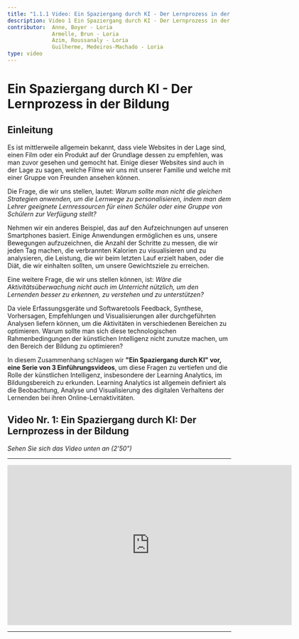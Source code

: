 ```yaml
---
title: "1.1.1 Video: Ein Spaziergang durch KI - Der Lernprozess in der Bildung"
description: Video 1 Ein Spaziergang durch KI - Der Lernprozess in der Bildung
contributor:  Anne, Boyer - Loria
              Armelle, Brun - Loria
              Azim, Roussanaly - Loria
              Guilherme, Medeiros-Machado - Loria
type: video
---
```

# Ein Spaziergang durch KI - Der Lernprozess in der Bildung
## Einleitung

Es ist mittlerweile allgemein bekannt, dass viele Websites in der Lage sind, einen Film oder ein Produkt auf der Grundlage dessen zu empfehlen, was man zuvor gesehen und gemocht hat. Einige dieser Websites sind auch in der Lage zu sagen, welche Filme wir uns mit unserer Familie und welche mit einer Gruppe von Freunden ansehen können.

Die Frage, die wir uns stellen, lautet: *Warum sollte man nicht die gleichen Strategien anwenden, um die Lernwege zu personalisieren, indem man dem Lehrer geeignete Lernressourcen für einen Schüler oder eine Gruppe von Schülern zur Verfügung stellt?*

Nehmen wir ein anderes Beispiel, das auf den Aufzeichnungen auf unseren Smartphones basiert. Einige Anwendungen ermöglichen es uns, unsere Bewegungen aufzuzeichnen, die Anzahl der Schritte zu messen, die wir jeden Tag machen, die verbrannten Kalorien zu visualisieren und zu analysieren, die Leistung, die wir beim letzten Lauf erzielt haben, oder die Diät, die wir einhalten sollten, um unsere Gewichtsziele zu erreichen.

Eine weitere Frage, die wir uns stellen können, ist: *Wäre die Aktivitätsüberwachung nicht auch im Unterricht nützlich, um den Lernenden besser zu erkennen, zu verstehen und zu unterstützen?*

Da viele Erfassungsgeräte und Softwaretools Feedback, Synthese, Vorhersagen, Empfehlungen und Visualisierungen aller durchgeführten Analysen liefern können, um die Aktivitäten in verschiedenen Bereichen zu optimieren. Warum sollte man sich diese technologischen Rahmenbedingungen der künstlichen Intelligenz nicht zunutze machen, um den Bereich der Bildung zu optimieren?

In diesem Zusammenhang schlagen wir **"Ein Spaziergang durch KI" vor, eine Serie von 3 Einführungsvideos**, um diese Fragen zu vertiefen und die Rolle der künstlichen Intelligenz, insbesondere der Learning Analytics, im Bildungsbereich zu erkunden. Learning Analytics ist allgemein definiert als die Beobachtung, Analyse und Visualisierung des digitalen Verhaltens der Lernenden bei ihren Online-Lernaktivitäten.

## Video Nr. 1: Ein Spaziergang durch KI: Der Lernprozess in der Bildung

_Sehen Sie sich das Video unten an (2'50")_

----------

<center><iframe width="640" height="360" src="https://www.youtube.com/embed/QfneXoU-jXM?rel=0&showinfo=0&cc_load_policy=1&hl=fr&modestbranding=1" frameborder="0" allowfullscreen></iframe></center>

-----------
